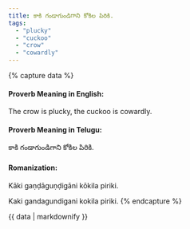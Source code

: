```yaml
---
title: కాకి గండాగుండిగాని కోకిల పిరికి.
tags:
  - "plucky"
  - "cuckoo"
  - "crow"
  - "cowardly"
---
```


{% capture data %}
#### Proverb Meaning in English:
The crow is plucky, the cuckoo is cowardly.

#### Proverb Meaning in Telugu:
కాకి గండాగుండిగాని కోకిల పిరికి.

#### Romanization:
Kāki gaṇḍāguṇḍigāni kōkila piriki.

Kaki gandagundigani kokila piriki.
{% endcapture %}

{{ data | markdownify }}

